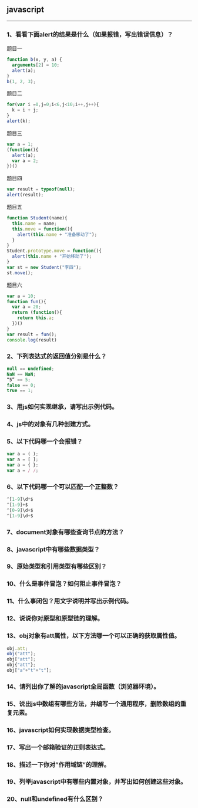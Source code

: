 ## javascript
*****************
### 1、看看下面alert的结果是什么（如果报错，写出错误信息）？

题目一
``` js
function b(x, y, a) {
  arguments[2] = 10;
  alert(a);
}
b(1, 2, 3);
```
题目二
``` js
for(var i =0,j=0;i<6,j<10;i++,j++){
  k = i + j;
}
alert(k);
```
题目三
``` js
var a = 1;
(function(){
  alert(a);
  var a = 2;
})()
```
题目四
``` js
var result = typeof(null);
alert(result);
```

题目五
``` js
function Student(name){
  this.name = name;
  this.move = function(){
    alert(this.name + "准备移动了");
  }
}
Student.prototype.move = function(){
  alert(this.name + "开始移动了");
}
var st = new Student("李四");
st.move();
```

题目六
``` js
var a = 10;
function fun(){
  var a = 20;
  return (function(){
    return this.a;
  })()
}
var result = fun();
console.log(result)
```

### 2、下列表达式的返回值分别是什么？
``` js
null == undefined;
NaN == NaN;
“5” == 5;
false == 0;
true == 1;
```

### 3、用js如何实现继承，请写出示例代码。

### 4、js中的对象有几种创建方式。

### 5、以下代码哪一个会报错？
``` js
var a = ( );
var a = [ ];
var a = { };
var a = / /;
```

### 6、以下代码哪一个可以匹配一个正整数？
``` js
^[1-9]\d*$
^[1-9]+$
^[0-9]\d+$
^[1-9]\d+$
```

### 7、document对象有哪些查询节点的方法？

### 8、javascript中有哪些数据类型？

### 9、原始类型和引用类型有哪些区别？

### 10、什么是事件冒泡？如何阻止事件冒泡？

### 11、什么事闭包？用文字说明并写出示例代码。

### 12、说说你对原型和原型链的理解。

### 13、obj对象有att属性，以下方法哪一个可以正确的获取属性值。
``` js
obj.att;
obj("att");
obj["att"];
obj{"att"};
obj["a"+"t"+"t"];
```
### 14、请列出你了解的javascript全局函数（浏览器环境）。

### 15、说出js中数组有哪些方法，并编写一个通用程序，删除数组的重复元素。

### 16、javascript如何实现数据类型检查。

### 17、写出一个邮箱验证的正则表达式。

### 18、描述一下你对”作用域链”的理解。

### 19、列举javascript中有哪些内置对象，并写出如何创建这些对象。

### 20、null和undefined有什么区别？
